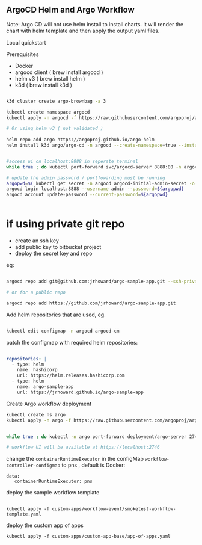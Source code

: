 ## ArgoCD Helm and Argo Workflow

Note: Argo CD will not use helm install to install charts. It will render the chart with helm template and then apply the output yaml files.

Local quickstart

Prerequisites

- Docker
- argocd client ( brew install argocd )
- helm v3 ( brew install helm )
- k3d ( brew install k3d )


```sh

k3d cluster create argo-brownbag -a 3

kubectl create namespace argocd
kubectl apply -n argocd -f https://raw.githubusercontent.com/argoproj/argo-cd/stable/manifests/install.yaml

# Or using helm v3 ( not validated )
 
helm repo add argo https://argoproj.github.io/argo-helm
helm install k3d argo/argo-cd -n argocd --create-namespace=true --installCRDs=false


#access ui on localhost:8888 in seperate terminal
while true ; do kubectl port-forward svc/argocd-server 8888:80 -n argocd; sleep 5 ; done

# update the admin password / portfowarding must be running
argopwd=$( kubectl get secret -n argocd argocd-initial-admin-secret -o jsonpath='{.data.password}' | base64 -d - )
argocd login localhost:8888 --username admin --password=${argopwd}
argocd account update-password --current-password=${argopwd}



```
# if using private git repo
- create an ssh key
- add public key to bitbucket project
- deploy the secret key and repo

eg:
```sh

argocd repo add git@github.com:jrhoward/argo-sample-app.git --ssh-private-key-path ~/.ssh/id_rsa_argo

# or for a public repo

argocd repo add https://github.com/jrhoward/argo-sample-app.git

```

Add helm repositories that are used, eg.

```sh

kubectl edit configmap -n argocd argocd-cm

```

patch the configmap with required helm repositories:

```yaml

repositories: |
  - type: helm
    name: hashicorp
    url: https://helm.releases.hashicorp.com
  - type: helm
    name: argo-sample-app
    url: https://jrhoward.github.io/argo-sample-app
```

Create Argo workflow deployment

```sh
kubectl create ns argo
kubectl apply -n argo -f https://raw.githubusercontent.com/argoproj/argo-workflows/stable/manifests/quick-start-postgres.yaml


while true ; do kubectl -n argo port-forward deployment/argo-server 2746:2746; sleep 5 ; done

# workflow UI will be available at https://localhost:2746

```

change the `containerRuntimeExecutor` in the configMap `workflow-controller-configmap` to pns , default is Docker:

```
data:
   containerRuntimeExecutor: pns
```

deploy the sample workflow template

```

kubectl apply -f custom-apps/workflow-event/smoketest-workflow-template.yaml

```

deploy the custom app of apps

```
kubectl apply -f custom-apps/custom-app-base/app-of-apps.yaml
